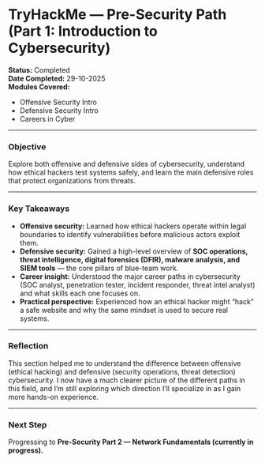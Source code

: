 # TryHackMe — Pre-Security Path (Part 1: Introduction to Cybersecurity)

**Status:** Completed  
**Date Completed:** 29-10-2025  
**Modules Covered:**  
- Offensive Security Intro  
- Defensive Security Intro  
- Careers in Cyber  

---

### Objective
Explore both offensive and defensive sides of cybersecurity, understand how ethical hackers test systems safely, and learn the main defensive roles that protect organizations from threats.

---

### Key Takeaways
- **Offensive security:** Learned how ethical hackers operate within legal boundaries to identify vulnerabilities before malicious actors exploit them.  
- **Defensive security:** Gained a high-level overview of **SOC operations, threat intelligence, digital forensics (DFIR), malware analysis, and SIEM tools** — the core pillars of blue-team work.  
- **Career insight:** Understood the major career paths in cybersecurity (SOC analyst, penetration tester, incident responder, threat intel analyst) and what skills each one focuses on.  
- **Practical perspective:** Experienced how an ethical hacker might “hack” a safe website and why the same mindset is used to secure real systems.

---

### Reflection
This section helped me to understand the difference between offensive (ethical hacking) and defensive (security operations, threat detection) cybersecurity. I now have a much clearer picture of the different paths in this field, and I’m still exploring which direction I’ll specialize in as I gain more hands-on experience.

---

### Next Step
Progressing to **Pre-Security Part 2 — Network Fundamentals (currently in progress).**

